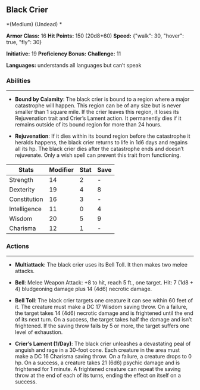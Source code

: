 ## Black Crier
*(Medium) (Undead) *

**Armor Class:** 16
**Hit Points:** 150 (20d8+60)
**Speed:** {"walk": 30, "hover": true, "fly": 30}

**Initiative:** 19
**Proficiency Bonus:**
**Challenge:** 11

**Languages:** understands all languages but can’t speak

### Abilities
 --- 
- **Bound by Calamity**: The black crier is bound to a region where a major catastrophe will happen. This region can be of any size but is never smaller than 1 square mile. If the crier leaves this region, it loses its Rejuvenation trait and Crier’s Lament action. It permanently dies if it remains outside of its bound region for more than 24 hours.

- **Rejuvenation**: If it dies within its bound region before the catastrophe it heralds happens, the black crier returns to life in 1d6 days and regains all its hp. The black crier dies after the catastrophe ends and doesn’t rejuvenate. Only a wish spell can prevent this trait from functioning.



| Stats | Modifier | Stat | Save
| ---- | ---- | ---- | ---- |
| Strength | 14 | 2 | - |
| Dexterity | 19 | 4 | 8 |
| Constitution | 16 | 3 | - |
| Intelligence | 11 | 0 | 4 |
| Wisdom | 20 | 5 | 9 |
| Charisma | 12 | 1 | - |

### Actions
 --- 
- **Multiattack**: The black crier uses its Bell Toll. It then makes two melee attacks.

- **Bell**: Melee Weapon Attack: +8 to hit, reach 5 ft., one target. Hit: 7 (1d8 + 4) bludgeoning damage plus 14 (4d6) necrotic damage.

- **Bell Toll**: The black crier targets one creature it can see within 60 feet of it. The creature must make a DC 17 Wisdom saving throw. On a failure, the target takes 14 (4d6) necrotic damage and is frightened until the end of its next turn. On a success, the target takes half the damage and isn’t frightened. If the saving throw fails by 5 or more, the target suffers one level of exhaustion.

- **Crier’s Lament (1/Day)**: The black crier unleashes a devastating peal of anguish and rage in a 30-foot cone. Each creature in the area must make a DC 16 Charisma saving throw. On a failure, a creature drops to 0 hp. On a success, a creature takes 21 (6d6) psychic damage and is frightened for 1 minute. A frightened creature can repeat the saving throw at the end of each of its turns, ending the effect on itself on a success.

